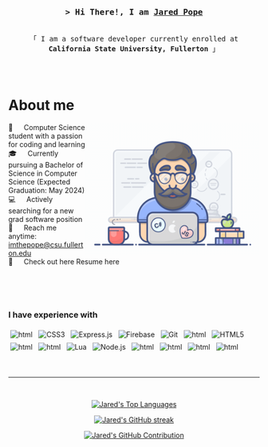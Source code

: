 <!-- Intro  -->
<h3 align="center">
        <samp>&gt; Hi There!, I am
                <b><a target="_blank" href="https://github.com/jpope6">Jared Pope</a></b>
        </samp>
</h3>


<p align="center"> 
  <samp>
    <br>
    「 I am a software developer currently enrolled at <b>California State University, Fullerton</b> 」
    <br>
    <br>
  </samp>
</p>

<!-- p align="center">
 <a href="https://alsiam.com" target="blank">
  <img src="https://img.shields.io/badge/Website-DC143C?style=for-the-badge&logo=medium&logoColor=white" alt="alsiam" />
 </a>
 <a href="https://www.linkedin.com/in/jaredpope6/" target="_blank">
  <img src="https://img.shields.io/badge/LinkedIn-0077B5?style=for-the-badge&logo=linkedin&logoColor=white" alt="jpope"/>
 </a>
</p> -->
<br />

<!-- About Section -->
 # About me
 
<p>
 <img align="right" width="350" src="/assets/programmer.gif" alt="Coding gif" />
  
 👋 &emsp; Computer Science student with a passion for coding and learning<br/>
 🎓 &emsp; Currently pursuing a Bachelor of Science in Computer Science (Expected Graduation: May 2024)<br/>
 💻 &emsp; Actively searching for a new grad software position<br/>
 📧 &emsp; Reach me anytime: imthepope@csu.fullerton.edu<br/>
 📄 &emsp; Check out here Resume here<br/>

</p>

<br/>
<br/>
<br/>

<div align="left">
<h3> I have experience with </h3>
<img src="https://img.shields.io/badge/c++-%2300599C.svg?style=for-the-badge&logo=c%2B%2B&logoColor=white" alt="html" style="vertical-align:top; margin:4px">
<img src="https://img.shields.io/badge/CSS3-1572B6?style=for-the-badge&logo=css3&logoColor=white" alt="CSS3" style="vertical-align:top; margin:4px">
<img src="https://img.shields.io/badge/Express.js-000000?style=for-the-badge&logo=express&logoColor=white" alt="Express.js" style="vertical-align:top; margin:4px">
<img src="https://img.shields.io/badge/Firebase-FFCA28?style=for-the-badge&logo=firebase&logoColor=white" alt="Firebase" style="vertical-align:top; margin:4px">
<img src="https://img.shields.io/badge/Git-F05032?style=for-the-badge&logo=git&logoColor=white" alt="Git" style="vertical-align:top; margin:4px">
<img src="https://img.shields.io/badge/go-%2300ADD8.svg?style=for-the-badge&logo=go&logoColor=white" alt="html" style="vertical-align:top; margin:4px">
<img src="https://img.shields.io/badge/HTML5-E34F26?style=for-the-badge&logo=html5&logoColor=white" alt="HTML5" style="vertical-align:top; margin:4px">
<img src="https://img.shields.io/badge/javascript-%23323330.svg?style=for-the-badge&logo=javascript&logoColor=%23F7DF1E" alt="html" style="vertical-align:top; margin:4px">
<img src="https://img.shields.io/badge/-Linux-yellow?logo=linux&style=for-the-badge&logoColor=white" alt="html" style="vertical-align:top; margin:4px">
<img src="https://img.shields.io/badge/Lua-2C2D72?style=for-the-badge&logo=lua&logoColor=white" alt="Lua" style="vertical-align:top; margin:4px">
<img src="https://img.shields.io/badge/Nodejs-3C873A?style=for-the-badge&logo=node.js&logoColor=white" alt="Node.js" style="vertical-align:top; margin:4px">
<img src="https://img.shields.io/badge/python-3670A0?style=for-the-badge&logo=python&logoColor=ffdd54" alt="html" style="vertical-align:top; margin:4px">
<img src="https://img.shields.io/badge/react-%2320232a.svg?style=for-the-badge&logo=react&logoColor=%2361DAFB" alt="html" style="vertical-align:top; margin:4px">
<img src="https://img.shields.io/badge/-SQL-red?logo=sql&style=for-the-badge&logoColor=lightgrey" alt="html" style="vertical-align:top; margin:4px">
<img src="https://img.shields.io/badge/-Svelte-red?style=for-the-badge&logoColor=white&logo=Svelte" alt="html" style="vertical-align:top; margin:4px">
</div>

<br/>

<br/>
<hr/>
<br/>

 <p align="center">
  <a href="https://github.com/jpope6"><img alt="Jared's Top Languages" src="https://denvercoder1-github-readme-stats.vercel.app/api/top-langs/?username=jpope6&langs_count=8&hide=HTML,CSS&count_private=true&layout=compact&theme=react&border_color=7F3FBF&bg_color=0D1117&title_color=F85D7F&icon_color=F8D866" height="192px" width="49.5%"/></a>
</p>

<p align="center">
  <a href="https://github.com/jpope6">
    <img src="https://github-readme-streak-stats.herokuapp.com/?user=jpope6&theme=radical&border=7F3FBF&background=0D1117" alt="Jared's GitHub streak"/>
  </a>
</p>

<p align="center">
  <a href="https://github.com/jpope6">
    <img src="https://github-profile-summary-cards.vercel.app/api/cards/profile-details?username=jpope6&theme=radical" alt="Jared's GitHub Contribution"/>
  </a>
</p>

  <br/>
